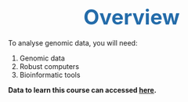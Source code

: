 <h1 style="text-align:center"><span style="color:#246CAA; font-size:1.5em">Overview</span></h1>

To analyse genomic data, you will need:
1. Genomic data
2. Robust computers
3. Bioinformatic tools

**Data to learn this course can accessed [here](https://advanced_bioinformatics_training.cog.sanger.ac.uk/index.html).**

<style>body {text-align: justify}</style>
